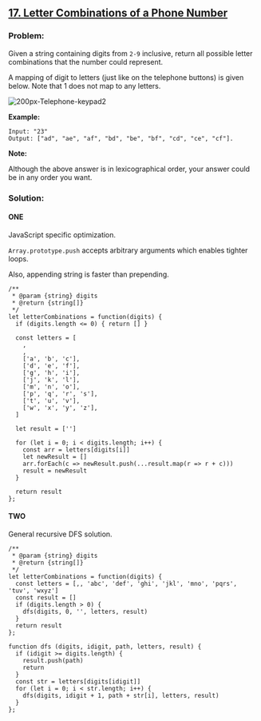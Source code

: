 ## [17. Letter Combinations of a Phone Number](https://leetcode.com/problems/letter-combinations-of-a-phone-number/description/)

### Problem:

Given a string containing digits from `2-9` inclusive, return all possible letter combinations that the number could represent.

A mapping of digit to letters (just like on the telephone buttons) is given below. Note that 1 does not map to any letters.

![200px-Telephone-keypad2](https://upload.wikimedia.org/wikipedia/commons/thumb/7/73/Telephone-keypad2.svg/200px-Telephone-keypad2.svg.png)

**Example:**

    Input: "23"
    Output: ["ad", "ae", "af", "bd", "be", "bf", "cd", "ce", "cf"].

**Note:**

Although the above answer is in lexicographical order, your answer could be in any order you want.

### Solution:

#### ONE

JavaScript specific optimization.

`Array.prototype.push` accepts arbitrary arguments which enables tighter loops.

Also, appending string is faster than prepending.

    /**
     * @param {string} digits
     * @return {string[]}
     */
    let letterCombinations = function(digits) {
      if (digits.length <= 0) { return [] }

      const letters = [
        ,
        ,
        ['a', 'b', 'c'],
        ['d', 'e', 'f'],
        ['g', 'h', 'i'],
        ['j', 'k', 'l'],
        ['m', 'n', 'o'],
        ['p', 'q', 'r', 's'],
        ['t', 'u', 'v'],
        ['w', 'x', 'y', 'z'],
      ]

      let result = ['']

      for (let i = 0; i < digits.length; i++) {
        const arr = letters[digits[i]]
        let newResult = []
        arr.forEach(c => newResult.push(...result.map(r => r + c)))
        result = newResult
      }

      return result
    };

#### TWO

General recursive DFS solution.

    /**
     * @param {string} digits
     * @return {string[]}
     */
    let letterCombinations = function(digits) {
      const letters = [,, 'abc', 'def', 'ghi', 'jkl', 'mno', 'pqrs', 'tuv', 'wxyz']
      const result = []
      if (digits.length > 0) {
        dfs(digits, 0, '', letters, result)
      }
      return result
    };

    function dfs (digits, idigit, path, letters, result) {
      if (idigit >= digits.length) {
        result.push(path)
        return
      }
      const str = letters[digits[idigit]]
      for (let i = 0; i < str.length; i++) {
        dfs(digits, idigit + 1, path + str[i], letters, result)
      }
    };
